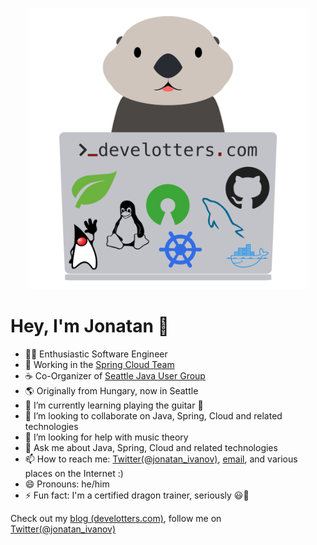 <p align='center'><a href="https://develotters.com/"><img width="450" src="https://raw.githubusercontent.com/jonatan-ivanov/jonatan-ivanov/main/assets/develOtter.png" /></a></p>

# Hey, I'm Jonatan 👋

- 🧑‍💻 Enthusiastic Software Engineer
- 🔭 Working in the [Spring Cloud Team](https://github.com/spring-cloud)
- ☕ Co-Organizer of [Seattle Java User Group](https://www.meetup.com/seajug/) 
- 🌎 Originally from Hungary, now in Seattle
- 🌱 I’m currently learning playing the guitar 🎸
- 👯 I’m looking to collaborate on Java, Spring, Cloud and related technologies
- 🤔 I’m looking for help with music theory
- 💬 Ask me about Java, Spring, Cloud and related technologies
- 📫 How to reach me: [Twitter(@jonatan_ivanov)](https://twitter.com/jonatan_ivanov), [email](mailto:jonatan.ivanov@gmail.com), and various places on the Internet :)
- 😄 Pronouns: he/him
- ⚡ Fun fact: I'm a certified dragon trainer, seriously 😃🐉

Check out my [blog (develotters.com)](https://develotters.com/), follow me on [Twitter(@jonatan_ivanov)](https://twitter.com/jonatan_ivanov)
